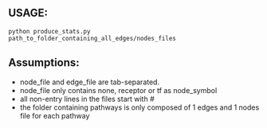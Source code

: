## USAGE:
    python produce_stats.py path_to_folder_containing_all_edges/nodes_files
    
## Assumptions: 
* node_file and edge_file are tab-separated.
* node_file only contains none, receptor or tf as node_symbol
* all non-entry lines in the files start with #
* the folder containing pathways is only composed of 1 edges and 1 nodes file for each pathway
